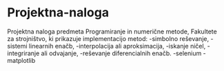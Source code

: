 # Projektna-naloga
Projektna naloga predmeta Programiranje in numerične metode, Fakultete za strojništvo, ki prikazuje implementacijo metod:
-simbolno reševanje,
-sistemi linearnih enačb,
-interpolacija ali aproksimacija,
-iskanje ničel,
-integriranje ali odvajanje,
-reševanje diferencialnih enačb.
-selenium
-matplotlib
